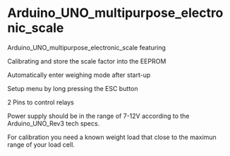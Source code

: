 # Arduino_UNO_multipurpose_electronic_scale

Arduino_UNO_multipurpose_electronic_scale featuring

Calibrating and store the scale factor into the EEPROM

Automatically enter weighing mode after start-up

Setup menu by long pressing the ESC button

2 Pins to control relays

Power supply should be in the range of 7-12V according to the
Arduino_UNO_Rev3 tech specs.

For calibration you need a known weight load that close to the 
maximun range of your load cell.
